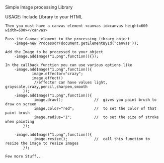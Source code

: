
Simple Image processing Library

USAGE:
	Include Library to your HTML <script src="lib.js" type="text/javascript" charset="utf-8" async defer></script>

	Then you must have a canvas element <canvas id=canvas height=600 width=600></canvas>

	Pass the Canvas element to the processing Library object 
		-image=new Processor(document.getElementById('canvas'));

	Add the Image to be processed to your object
		-image.addImage("1.png",function(){});	

	In the callback function you can use various options like
		-image.addImage("1.png",function(){
				image.effector="crazy";
				image.effect()
				 //effector can have values light, grayscale,crazy,pencil,sharpen,smooth
			});	
		-image.addImage("1.png",function(){
				 image.draw(); 				//	gives you paint brush to draw on screen
				 image.color="red"; 		//	to set the color of that paint brush
				 image.radius="1"; 			//	to set the size of stroke when painting
			});	

		-image.addImage("1.png",function(){
				 image.resize();  			//	call this function to resize the image to resize images
			});	

	Few more Stuff..